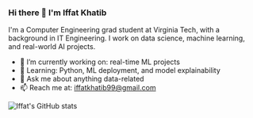 ### Hi there 👋 I'm Iffat Khatib

I'm a Computer Engineering grad student at Virginia Tech, with a background in IT Engineering. I work on data science, machine learning, and real-world AI projects.

- 🔭 I’m currently working on: real-time ML projects  
- 🌱 Learning: Python, ML deployment, and model explainability  
- 💬 Ask me about anything data-related  
- 📫 Reach me at: iffatkhatib99@gmail.com  

![Iffat's GitHub stats](https://github-readme-stats.vercel.app/api?username=IffatKhatib&show_icons=true)
